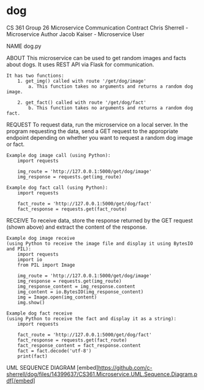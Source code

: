 # dog
CS 361
Group 26
Microservice Communication Contract
Chris Sherrell - Microservice Author
Jacob Kaiser - Microservice User

NAME
    dog.py

ABOUT
    This microservice can be used to get random images and facts about dogs.
    It uses REST API via Flask for communication.

    It has two functions:
        1. get_img() called with route '/get/dog/image'
            a. This function takes no arguments and returns a random dog image.

        2. get_fact() called with route '/get/dog/fact'
            b. This function takes no arguments and returns a random dog fact.

REQUEST
    To request data, run the microservice on a local server.  In the program requesting the data,
    send a GET request to the appropriate endpoint depending on whether you want to request a
    random dog image or fact.

    Example dog image call (using Python):
        import requests

        img_route = 'http://127.0.0.1:5000/get/dog/image'
        img_response = requests.get(img_route)

    Example dog fact call (using Python):
        import requests

        fact_route = 'http://127.0.0.1:5000/get/dog/fact'
        fact_response = requests.get(fact_route)

RECEIVE
    To receive data, store the response returned by the GET request (shown above) and extract
    the content of the response.

    Example dog image receive
    (using Python to receive the image file and display it using BytesIO and PIL):
        import requests
        import io
        from PIL import Image

        img_route = 'http://127.0.0.1:5000/get/dog/image'
        img_response = requests.get(img_route)
        img_response_content = img_response.content
        img_content = io.BytesIO(img_response_content)
        img = Image.open(img_content)
        img.show()

    Example dog fact receive
    (using Python to receive the fact and display it as a string):
        import requests

        fact_route = 'http://127.0.0.1:5000/get/dog/fact'
        fact_response = requests.get(fact_route)
        fact_response_content = fact_response.content
        fact = fact.decode('utf-8')
        print(fact)
        
UML SEQUENCE DIAGRAM
[embed]https://github.com/c-sherrell/dog/files/14399637/CS361.Microservice.UML.Sequence.Diagram.pdf[/embed]



